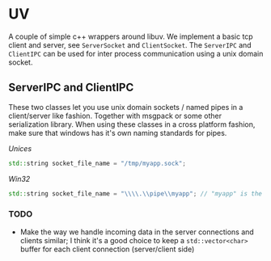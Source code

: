 # UV

A couple of simple c++ wrappers around libuv. We implement a basic tcp client and server, 
see `ServerSocket` and `ClientSocket`. The `ServerIPC` and `ClientIPC` can be used for 
inter process communication using a unix domain socket.

## ServerIPC and ClientIPC

These two classes let you use unix domain sockets / named pipes in a client/server like fashion.
Together with msgpack or some other serialization library. When using these classes in a cross
platform fashion, make sure that windows has it's own naming standards for pipes.

_Unices_
````c++
std::string socket_file_name = "/tmp/myapp.sock";
````

_Win32_
````c++
std::string socket_file_name = "\\\\.\\pipe\\myapp"; // "myapp" is the custom name that you can change
````

### TODO
- Make the way we handle incoming data in the server connections and clients similar; I think
  it's a good choice to keep a `std::vector<char>` buffer for each client connection (server/client side)